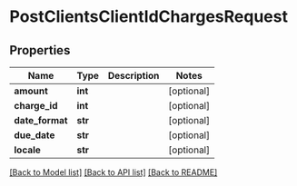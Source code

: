 # PostClientsClientIdChargesRequest

## Properties
Name | Type | Description | Notes
------------ | ------------- | ------------- | -------------
**amount** | **int** |  | [optional] 
**charge_id** | **int** |  | [optional] 
**date_format** | **str** |  | [optional] 
**due_date** | **str** |  | [optional] 
**locale** | **str** |  | [optional] 

[[Back to Model list]](../README.md#documentation-for-models) [[Back to API list]](../README.md#documentation-for-api-endpoints) [[Back to README]](../README.md)

